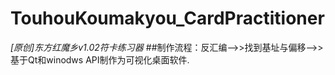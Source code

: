 # TouhouKoumakyou_CardPractitioner
*[原创]东方红魔乡v1.02符卡练习器*
##制作流程：反汇编-->>找到基址与偏移-->>基于Qt和winodws API制作为可视化桌面软件.
